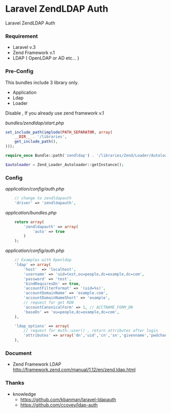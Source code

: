 Laravel ZendLDAP Auth
================

Laravel ZendLDAP Auth

### Requirement

- Laravel v.3
- Zend Framework v.1 
- LDAP ( OpenLDAP or AD etc... )

### Pre-Config

This bundles include 3 library only.
- Application
- Ldap
- Loader

Disable , If you already use zend framework v.1

*bundles/zendldap/start.php*
```php
set_include_path(implode(PATH_SEPARATOR, array(
    __DIR__ . '/libraries',
    get_include_path(),
)));

require_once Bundle::path('zendldap') . '/libraries/Zend/Loader/Autoloader.php';

$autoloader = Zend_Loader_Autoloader::getInstance();
```

### Config 

*application/config/auth.php*
```php
	// change to zendldapauth
	'driver' => 'zendldapauth',
```

*application/bundles.php*
```php	
	return array(
	    'zendldapauth' => array(
	        'auto' => true
	    )
	);
```

*application/config/auth.php*
```php
	// Examples with Openldap
	'ldap' => array(
		'host' 	=> 'localhost',
		'username' => 'uid=test,ou=people,dc=example,dc=com',
		'password' => 'test',
		'bindRequiresDn' => true,
		'accountFilterFormat' => '(uid=%s)',
		'accountDomainName' => 'example.com',
		'accountDomainNameShort' => 'example',
		// request for get RDN
		'accountCanonicalForm' => 1, // ACCTNAME_FORM_DN
		'baseDn' => 'ou=people,dc=example,dc=com',
	),

	'ldap_options' => array(
		// request for Auth::user() , return attributes after login
		'attributes' => array('dn','uid','cn','sn','givenname','pwdchangedtime'),
	),
```

### Document
- Zend Framework LDAP 	http://framework.zend.com/manual/1.12/en/zend.ldap.html

### Thanks
- knowledge
	- https://github.com/kbanman/laravel-ldapauth
	- https://github.com/ccovey/ldap-auth
